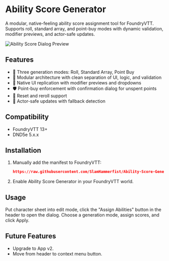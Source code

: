 # Ability Score Generator

A modular, native-feeling ability score assignment tool for FoundryVTT. Supports roll, standard array, and point-buy modes with dynamic validation, modifier previews, and actor-safe updates.

![Ability Score Dialog Preview](assets/preview.gif)

## Features

- 🧠 Three generation modes: Roll, Standard Array, Point Buy
- 🧩 Modular architecture with clean separation of UI, logic, and validation
- 🎯 Native UI replication with modifier previews and dropdowns
- 🛡️ Point-buy enforcement with confirmation dialog for unspent points
- 🔄 Reset and reroll support
- 🧪 Actor-safe updates with fallback detection

## Compatibility

- FoundryVTT 13+
- DND5e 5.x.x

## Installation

1. Manually add the manifest to FoundryVTT:
   ```json
   https://raw.githubusercontent.com/SlamHammerfist/Ability-Score-Generator/refs/heads/main/module.json
2. Enable Ability Score Generator in your FoundryVTT world.

## Usage


Put character sheet into edit mode, click the "Assign Abilities" button in the header to open the dialog. Choose a generation mode, assign scores, and click Apply.

## Future Features

- Upgrade to App v2.
- Move from header to context menu button.


